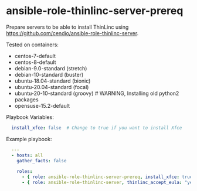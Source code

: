 # ansible-role-thinlinc-server-prereq
Prepare servers to be able to install ThinLinc using https://github.com/cendio/ansible-role-thinlinc-server.

Tested on containers:
 - centos-7-default
 - centos-8-default
 - debian-9.0-standard (stretch)
 - debian-10-standard (buster)
 - ubuntu-18.04-standard (bionic)
 - ubuntu-20.04-standard (focal)
 - ubuntu-20-10-standard (groovy) # WARNING, Installing old python2 packages
 - opensuse-15.2-default
 
Playbook Variables:
```yaml
  install_xfce: false  # Change to true if you want to install Xfce
```

Example playbook:

```yaml
  ---
  - hosts: all
    gather_facts: false
  
    roles:
      - { role: ansible-role-thinlinc-server-prereq, install_xfce: true }
      - { role: ansible-role-thinlinc-server, thinlinc_accept_eula: "yes", thinlinc_server_bundle: "/local/artifactory/tl-4.12.1-server.zip" }
```
